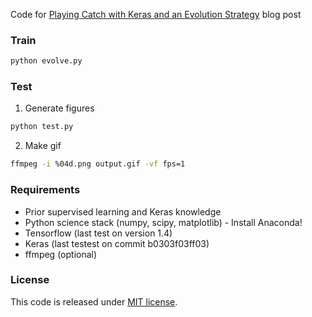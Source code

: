 Code for [Playing Catch with Keras and an Evolution Strategy](https://medium.com/@edersantana/mve-series-playing-catch-with-keras-and-an-evolution-strategy-a005b75d0505) blog post

### Train
```bash
python evolve.py
```

### Test
1) Generate figures
```bash
python test.py
```

2) Make gif
```bash
ffmpeg -i %04d.png output.gif -vf fps=1
```

### Requirements
* Prior supervised learning and Keras knowledge
* Python science stack (numpy, scipy, matplotlib) - Install Anaconda!
* Tensorflow (last test on version 1.4)
* Keras (last testest on commit b0303f03ff03)
* ffmpeg (optional)

### License
This code is released under [MIT license](https://en.wikipedia.org/wiki/MIT_License). 
